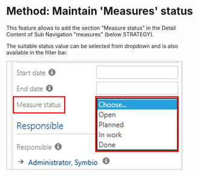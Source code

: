 # Method: Maintain 'Measures' status

This feature allows to add the section "Measure status" in the Detail Content of Sub Navigation "measures" (below STRATEGY). 

The suitable status value can be selected from dropdown and is also available in the filter bar.

![screen](../media/measure_status.png)